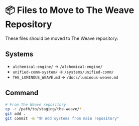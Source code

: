 # 📦 Files to Move to The Weave Repository

These files should be moved to The Weave repository:

## Systems
- `alchemical-engine/` → `/alchemical-engine/`
- `unified-comm-system/` → `/systems/unified-comm/`
- `THE_LUMINOUS_WEAVE.md` → `/docs/luminous-weave.md`

## Command
```bash
# From The Weave repository
cp -r /path/to/staging/the-weave/* .
git add .
git commit -m "🕸️ Add systems from main repository"
```

